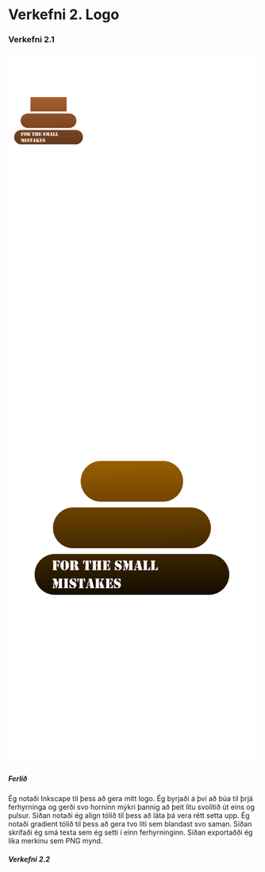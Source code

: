 # Verkefni 2. Logo

### Verkefni 2.1

![SVG Mynd](https://raw.githubusercontent.com/ElGuyman/vesm1kt/ca985449ba14e48196998028e7deac068c39c353/verkefni2/coollogo1.svg)
![SVG Mynd](https://github.com/ElGuyman/vesm1kt/blob/main/verkefni2/coollogo.png?raw=true)

##### Ferlið
Ég notaði Inkscape til þess að gera mitt logo. Ég byrjaði á því að búa til þrjá ferhyrninga og gerði svo horninn mýkri þannig að þeit litu svolítið út eins og pulsur. Síðan notaði ég align tólið til þess að láta þá vera rétt setta upp. Ég notaði gradient tólið til þess að gera tvo liti sem blandast svo saman. Síðan skrifaði ég smá texta sem ég setti í einn ferhyrninginn. Síðan exportaðði ég líka merkinu sem PNG mynd.

##### Verkefni 2.2
